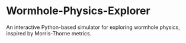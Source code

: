 # Wormhole-Physics-Explorer
An interactive Python-based simulator for exploring wormhole physics, inspired by Morris-Thorne metrics.
